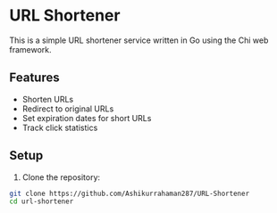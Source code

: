 # URL Shortener

This is a simple URL shortener service written in Go using the Chi web framework.

## Features

- Shorten URLs
- Redirect to original URLs
- Set expiration dates for short URLs
- Track click statistics

## Setup

1. Clone the repository:
```sh
git clone https://github.com/Ashikurrahaman287/URL-Shortener
cd url-shortener
